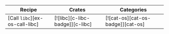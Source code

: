 | Recipe | Crates | Categories |
|--------|--------|------------|
| [Call `libc`][ex-os-call-libc] | [![libc][c-libc-badge]][c-libc] | [![cat-os][cat-os-badge]][cat-os] |

<div class="hidden">
</div>
